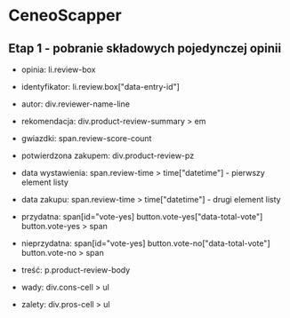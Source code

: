 # CeneoScapper
## Etap 1 - pobranie składowych pojedynczej opinii
- opinia: li.review-box
- identyfikator: li.review.box["data-entry-id"]
- autor: div.reviewer-name-line
- rekomendacja: div.product-review-summary > em
- gwiazdki: span.review-score-count
- potwierdzona zakupem: div.product-review-pz
- data wystawienia: span.review-time > time["datetime"] - pierwszy element listy
- data zakupu: span.review-time > time["datetime"] - drugi element listy
- przydatna: span[id="vote-yes]
             button.vote-yes["data-total-vote"]
             button.vote-yes > span
- nieprzydatna: span[id="vote-yes]
                button.vote-no["data-total-vote"]
                button.vote-no > span

- treść: p.product-review-body
- wady: div.cons-cell > ul
- zalety: div.pros-cell > ul
